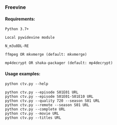 ### Freevine

#### Requirements:
    Python 3.7+

    Local pywidevine module

    N_m3u8DL-RE

    ffmpeg OR mkvmerge (default: mkvmerge)

    mp4decrypt OR shaka-packager (default: mp4decrypt)

#### Usage examples:
    python ctv.py --help

    python ctv.py --episode S01E01 URL
    python ctv.py --episode S01E01-S01E10 URL
    python ctv.py --quality 720 --season S01 URL
    python ctv.py --remote --season S01 URL
    python ctv.py --complete URL
    python ctv.py --movie URL
    python ctv.py --titles URL


